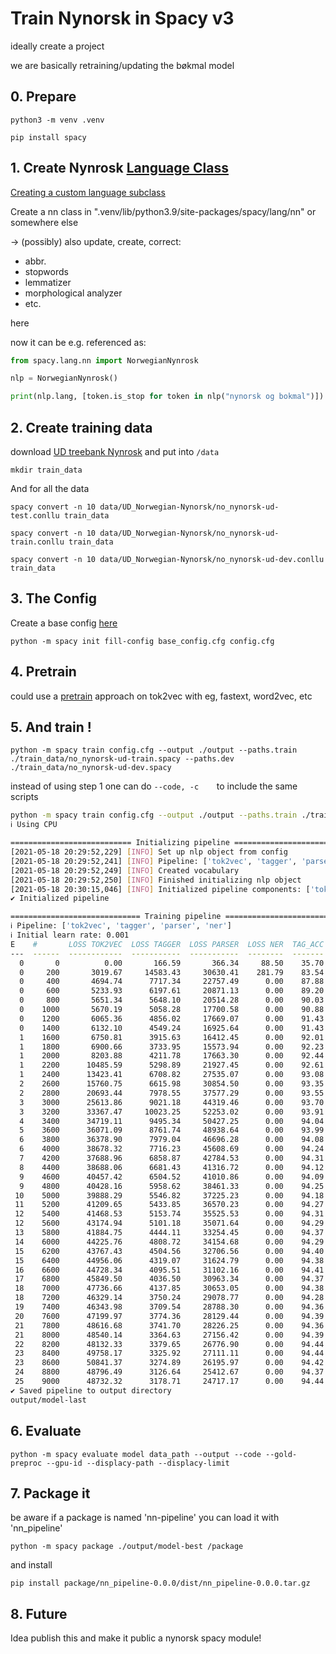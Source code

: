 # Train Nynorsk in Spacy v3

ideally create a project

we are basically retraining/updating the bøkmal model

## 0. Prepare

    python3 -m venv .venv

    pip install spacy


## 1. Create Nynrosk [Language Class](https://spacy.io/api/language#defaults)

[Creating a custom language subclass](https://spacy.io/usage/linguistic-features#language-data)

Create a nn class in ".venv/lib/python3.9/site-packages/spacy/lang/nn" or somewhere else

-> (possibly) also update, create, correct:
 * abbr.
 * stopwords
 * lemmatizer
 *  morphological analyzer
 *  etc.

here

now it can be e.g. referenced as:

```python
from spacy.lang.nn import NorwegianNynrosk

nlp = NorwegianNynrosk()

print(nlp.lang, [token.is_stop for token in nlp("nynorsk og bokmal")])
```

## 2. Create training data

download [UD treebank Nynrosk](https://github.com/UniversalDependencies/UD_Norwegian-Nynorsk) and put into ```/data```

    mkdir train_data

And for all the data

    spacy convert -n 10 data/UD_Norwegian-Nynorsk/no_nynorsk-ud-test.conllu train_data

    spacy convert -n 10 data/UD_Norwegian-Nynorsk/no_nynorsk-ud-train.conllu train_data

    spacy convert -n 10 data/UD_Norwegian-Nynorsk/no_nynorsk-ud-dev.conllu train_data

## 3. The Config
Create a base config [here](https://spacy.io/usage/training#spacy-train-cli)

    python -m spacy init fill-config base_config.cfg config.cfg

## 4. Pretrain

could use a [pretrain](https://spacy.io/api/cli#pretrain) approach on tok2vec with eg, fastext, word2vec, etc

## 5. And train !

    python -m spacy train config.cfg --output ./output --paths.train ./train_data/no_nynorsk-ud-train.spacy --paths.dev ./train_data/no_nynorsk-ud-dev.spacy

instead of using step 1 one can do ```--code, -c	```to include the same scripts

```bash
python -m spacy train config.cfg --output ./output --paths.train ./train_data/no_nynorsk-ud-train.spacy --paths.dev ./train_data/no_nynorsk-ud-dev.spacy
ℹ Using CPU

=========================== Initializing pipeline ===========================
[2021-05-18 20:29:52,229] [INFO] Set up nlp object from config
[2021-05-18 20:29:52,241] [INFO] Pipeline: ['tok2vec', 'tagger', 'parser', 'ner']
[2021-05-18 20:29:52,249] [INFO] Created vocabulary
[2021-05-18 20:29:52,250] [INFO] Finished initializing nlp object
[2021-05-18 20:30:15,046] [INFO] Initialized pipeline components: ['tok2vec', 'tagger', 'parser', 'ner']
✔ Initialized pipeline

============================= Training pipeline =============================
ℹ Pipeline: ['tok2vec', 'tagger', 'parser', 'ner']
ℹ Initial learn rate: 0.001
E    #       LOSS TOK2VEC  LOSS TAGGER  LOSS PARSER  LOSS NER  TAG_ACC  DEP_UAS  DEP_LAS  SENTS_F  ENTS_F  ENTS_P  ENTS_R  SCORE
---  ------  ------------  -----------  -----------  --------  -------  -------  -------  -------  ------  ------  ------  ------
  0       0          0.00       166.59       366.34     88.50    35.70    12.17     6.74     0.13    0.00    0.00    0.00    0.15
  0     200       3019.67     14583.43     30630.41    281.79    83.54    65.30    53.03    79.93    0.00    0.00    0.00    0.48
  0     400       4694.74      7717.34     22757.49      0.00    87.88    69.43    59.86    74.64    0.00    0.00    0.00    0.51
  0     600       5233.93      6197.61     20871.13      0.00    89.20    73.25    64.59    82.21    0.00    0.00    0.00    0.53
  0     800       5651.34      5648.10     20514.28      0.00    90.03    73.84    65.96    72.71    0.00    0.00    0.00    0.53
  0    1000       5670.19      5058.28     17700.58      0.00    90.88    76.91    69.35    88.31    0.00    0.00    0.00    0.55
  0    1200       6065.36      4856.02     17669.07      0.00    91.43    77.39    70.18    86.83    0.00    0.00    0.00    0.55
  0    1400       6132.10      4549.24     16925.64      0.00    91.43    76.12    69.07    86.12    0.00    0.00    0.00    0.55
  1    1600       6750.81      3915.63     16412.45      0.00    92.01    78.25    71.48    87.31    0.00    0.00    0.00    0.56
  1    1800       6900.66      3733.95     15573.94      0.00    92.23    78.63    72.33    89.63    0.00    0.00    0.00    0.56
  1    2000       8203.88      4211.78     17663.30      0.00    92.44    79.95    73.50    90.17    0.00    0.00    0.00    0.57
  1    2200      10485.59      5298.89     21927.45      0.00    92.61    80.26    74.10    88.37    0.00    0.00    0.00    0.57
  1    2400      13423.41      6708.82     27535.07      0.00    93.08    81.10    75.50    90.51    0.00    0.00    0.00    0.57
  2    2600      15760.75      6615.98     30854.50      0.00    93.35    81.19    76.14    90.02    0.00    0.00    0.00    0.58
  2    2800      20693.44      7978.55     37577.29      0.00    93.55    82.48    77.42    91.27    0.00    0.00    0.00    0.58
  3    3000      25613.86      9021.18     44319.46      0.00    93.70    82.84    77.95    90.85    0.00    0.00    0.00    0.58
  3    3200      33367.47     10023.25     52253.02      0.00    93.91    83.60    79.11    90.83    0.00    0.00    0.00    0.59
  4    3400      34719.11      9495.34     50427.25      0.00    94.04    84.09    79.58    90.95    0.00    0.00    0.00    0.59
  5    3600      36071.09      8761.74     48938.64      0.00    93.99    84.52    79.97    91.14    0.00    0.00    0.00    0.59
  6    3800      36378.90      7979.04     46696.28      0.00    94.08    84.16    79.61    91.17    0.00    0.00    0.00    0.59
  6    4000      38678.32      7716.23     45608.69      0.00    94.24    84.52    80.10    91.56    0.00    0.00    0.00    0.59
  7    4200      37688.96      6858.87     42784.53      0.00    94.31    84.33    79.83    90.97    0.00    0.00    0.00    0.59
  8    4400      38688.06      6681.43     41316.72      0.00    94.12    84.57    79.99    90.45    0.00    0.00    0.00    0.59
  9    4600      40457.42      6504.52     41010.86      0.00    94.09    84.20    79.69    90.71    0.00    0.00    0.00    0.59
  9    4800      40428.16      5958.62     38461.33      0.00    94.25    84.67    80.05    90.55    0.00    0.00    0.00    0.59
 10    5000      39888.29      5546.82     37225.23      0.00    94.18    84.32    80.03    90.63    0.00    0.00    0.00    0.59
 11    5200      41209.65      5433.85     36570.23      0.00    94.27    84.61    80.32    90.88    0.00    0.00    0.00    0.59
 12    5400      41468.53      5153.74     35525.53      0.00    94.31    84.72    80.48    90.89    0.00    0.00    0.00    0.59
 12    5600      43174.94      5101.18     35071.64      0.00    94.29    84.89    80.50    90.58    0.00    0.00    0.00    0.59
 13    5800      41884.75      4444.11     33254.45      0.00    94.37    85.04    80.92    91.00    0.00    0.00    0.00    0.59
 14    6000      44225.76      4808.72     34154.68      0.00    94.29    84.78    80.61    90.43    0.00    0.00    0.00    0.59
 15    6200      43767.43      4504.56     32706.56      0.00    94.40    85.08    80.76    90.08    0.00    0.00    0.00    0.59
 15    6400      44956.06      4319.07     31624.79      0.00    94.38    84.92    80.56    90.18    0.00    0.00    0.00    0.59
 16    6600      44728.34      4095.51     31102.16      0.00    94.41    84.72    80.54    91.15    0.00    0.00    0.00    0.59
 17    6800      45849.50      4036.50     30963.34      0.00    94.37    84.95    80.67    90.31    0.00    0.00    0.00    0.59
 18    7000      47736.66      4137.85     30653.05      0.00    94.38    84.92    80.68    90.48    0.00    0.00    0.00    0.59
 18    7200      46329.14      3750.24     29078.77      0.00    94.28    84.84    80.41    90.93    0.00    0.00    0.00    0.59
 19    7400      46343.98      3709.54     28788.30      0.00    94.36    85.23    80.91    91.03    0.00    0.00    0.00    0.59
 20    7600      47199.97      3774.36     28129.44      0.00    94.39    84.58    80.34    89.82    0.00    0.00    0.00    0.59
 21    7800      48616.68      3741.70     28226.25      0.00    94.36    85.08    80.79    89.94    0.00    0.00    0.00    0.59
 21    8000      48540.14      3364.63     27156.42      0.00    94.39    84.86    80.70    90.51    0.00    0.00    0.00    0.59
 22    8200      48132.33      3379.65     26776.90      0.00    94.44    85.07    80.79    91.00    0.00    0.00    0.00    0.59
 23    8400      49758.17      3325.92     27111.11      0.00    94.44    85.05    80.89    90.18    0.00    0.00    0.00    0.59
 23    8600      50841.37      3274.89     26195.97      0.00    94.42    85.01    80.81    91.44    0.00    0.00    0.00    0.59
 24    8800      48796.49      3126.64     25412.67      0.00    94.37    85.21    80.91    90.48    0.00    0.00    0.00    0.59
 25    9000      48732.32      3178.71     24717.17      0.00    94.44    85.12    80.81    90.34    0.00    0.00    0.00    0.59
✔ Saved pipeline to output directory
output/model-last
```

## 6. Evaluate

    python -m spacy evaluate model data_path --output --code --gold-preproc --gpu-id --displacy-path --displacy-limit

## 7. Package it

be aware if a package is named 'nn-pipeline' you can load it with 'nn_pipeline'

    python -m spacy package ./output/model-best /package

and install

    pip install package/nn_pipeline-0.0.0/dist/nn_pipeline-0.0.0.tar.gz

## 8. Future
Idea publish this and make it public a nynorsk spacy module!